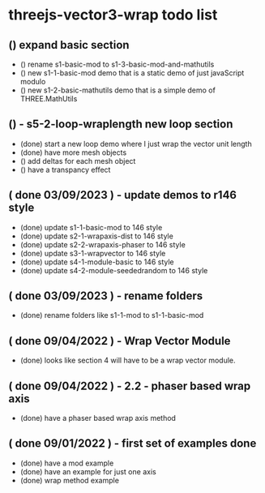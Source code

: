 # threejs-vector3-wrap todo list

## () expand basic section
* () rename s1-basic-mod to s1-3-basic-mod-and-mathutils
* () new s1-1-basic-mod demo that is a static demo of just javaScript modulo
* () new s1-2-basic-mathutils demo that is a simple demo of THREE.MathUtils

## () - s5-2-loop-wraplength new loop section
* (done) start a new loop demo where I just wrap the vector unit length
* (done) have more mesh objects
* () add deltas for each mesh object
* () have a transpancy effect

## ( done 03/09/2023 ) - update demos to r146 style
* (done) update s1-1-basic-mod to 146 style
* (done) update s2-1-wrapaxis-dist to 146 style
* (done) update s2-2-wrapaxis-phaser to 146 style
* (done) update s3-1-wrapvector to 146 style
* (done) update s4-1-module-basic to 146 style
* (done) update s4-2-module-seededrandom to 146 style

## ( done 03/09/2023 ) - rename folders
* (done) rename folders like s1-1-mod to s1-1-basic-mod

## ( done 09/04/2022 ) - Wrap Vector Module
* (done) looks like section 4 will have to be a wrap vector module.

## ( done 09/04/2022 ) - 2.2 - phaser based wrap axis
* (done) have a phaser based wrap axis method

## ( done 09/01/2022 ) - first set of examples done
* (done) have a mod example
* (done) have an example for just one axis
* (done) wrap method example

